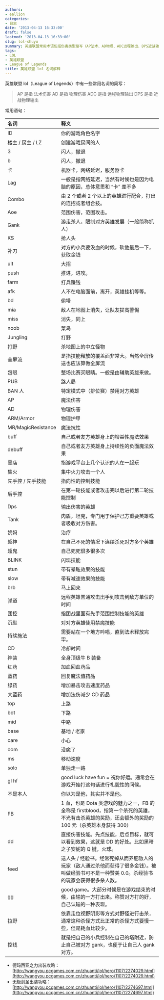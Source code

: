```yaml
---
authors:
- eallion
categories:
- 日志
date: '2013-04-13 16:33:00'
draft: false
lastmod: '2013-04-13 16:33:00'
slug: lol-shuyu
summary: 英雄联盟常用术语包括伤害类型缩写（AP法术、AD物理、ADC远程输出、DPS近战输出）、游戏指令（3/b撤退、mia敌人消失）、战术用语（Gank抓人、Aoe范围攻击、Combo连招）、角色定位（Tank坦克、奶妈治疗）、状态描述（卡/Lag延迟、afk挂机）、地图位置（top上
tags:
- LOL
- 英雄联盟
- League of Legends
title: 英雄联盟 lol 名词解释
---
```


英雄联盟 lol（League of Legends）中有一些常用名词的简写：

> AP 是指 法术伤害
> AD 是指 物理伤害
> ADC 是指 远程物理输出
> DPS 是指 近战物理输出

常用语句：

| 名词 | 释义 |
|:---|:---|
|ID | 你的游戏角色名字 |
| 楼主 / 房主 / LZ | 创建游戏房间的人 |
|3 | 闪人，撤退 |
|b | 闪人，撤退 |
| 卡 | 机器卡，网络延迟，服务器卡 |
|Lag | 一般是指网络延迟，当然有时候也是因为电脑的原因，总体意思和 “卡” 差不多 |
|Combo | 由 2 个或者 2 个以上的英雄进行配合，打出的连招或者组合技。|
|Aoe | 范围伤害，范围攻击。|
|Gank | 游走杀人，限制对方英雄发展（一般简称抓人）|
|KS | 抢人头 |
| 补刀 | 对方的小兵要没血的时候，砍他最后一下，获取金钱 |
|ult | 大招 |
|push | 推进，进攻。|
|farm | 打兵赚钱 |
|afk | 人不在电脑面前，离开，英雄挂机等等。|
|bd | 偷塔 |
|mia | 敌人在地图上消失，让队友提高警惕 |
|miss | 消失，同上 |
|noob | 菜鸟 |
|Jungling | 打野 |
| 打野 | 杀地图上的中立怪物 |
| 全屏流 | 是指技能释放的覆盖面非常大。当然全屏传送也应该算做全屏流 |
| 包眼 | 整场比赛买眼睛。一般是由辅助英雄来做。|
|PUB | 路人局 |
|BAN 人 | 特定模式中（排位赛）禁用对方英雄 |
|AP | 魔法伤害 |
|AD | 物理伤害 |
|ARM/Armor | 物理护甲 |
|MR/MagicResistance | 魔法抗性 |
|buff | 自己或者友方英雄身上的增益性魔法效果 |
|debuff | 自己或者友方英雄身上持续性的负面魔法效果 |
| 黑店 | 指游戏平台上几个认识的人在一起玩 |
| 集火 | 集中火力攻击一个人 |
| 先手控 / 先手技能 | 指向性的控制技能 |
| 后手控 | 在第一轮技能或者攻击完以后进行第二轮技能控制 |
|Dps | 输出伤害的英雄 |
|Tank | 肉盾，坦克，专门用于保护己方重要英雄或者吸收对方伤害。|
| 奶妈 | 治疗 |
| 超神 | 在自己不死的情况下连续杀死对方多个英雄 |
| 超鬼 | 自己死死很多很多次 |
|BLINK | 闪现技能 |
|stun | 带有晕眩效果的技能 |
|slow | 带有减速效果的技能 |
|brb | 马上回来 |
| 弹道 | 远程英雄普通攻击出手到攻击到敌方单位的时间 |
| 团控 | 指团战里面有先手范围控制技能的英雄 |
| 沉默 | 对对方英雄使用禁魔技能 |
| 持续施法 | 需要站在一个地方吟唱，直到法术释放完毕。|
|CD | 冷却时间 |
| 神装 | 全身顶级牛 B 装备 |
| 红药 | 加血回血药品 |
| 蓝药 | 回复魔法值药品 |
| 绿药 | 增加暴击攻击速度药品 |
| 大蓝药 | 增加法伤减少 CD 药品 |
|top | 上路 |
|bot | 下路 |
|mid | 中路 |
|base | 基地 / 老家 |
|care | 小心 |
|oom | 没魔了 |
|ms | 移动速度 |
|solo | 单独走一路 |
|gl hf|good luck have fun = 祝你好运。通常会在游戏开始打这句话进行礼貌性的问候。|
| 不是本人 | 你以为是他，其实并不是他。|
|FB|1 血，也是 Dota 类游戏的魅力之一，FB 的全称是 firstblood，指第一个杀死的英雄，不光有击杀英雄的奖励，还会额外的奖励的 100 元（杀英雄本身获得 300）|
|dd | 直接伤害技能。先点技能，后点目标，就可以看到效果，这就是 DD 的好处。比如黑暗之子安妮的 Q 键，火球。|
|feed | 送人头 / 经验书。经常死掉从而养肥敌人的玩家（敌人通过杀他而获得了很多金钱）。被叫做经验书可不是一种赞美 0.0。杀经验书的玩家会获得很多杀人数。|
|gg|good game。大部分时候是在游戏结束的时候，由输的一方打出来。称赞对方打的好，自己认输的一种表现。|
| 拉野 | 依靠走位视野阴影等方式对野怪进行击杀，通常这种杀怪方式比正常的杀怪方式要慢一些，但是耗血比较少。|
| 控线 | 就是把自己的小兵控制在自己的塔附近，防止自己被对方 gank，也便于让自己人 gank 对方。|

- 德玛西亚之力出装攻略：
[http://wangyou.pcgames.com.cn/zhuanti/lol/hero/1107/2274029.html](http://wangyou.pcgames.com.cn/zhuanti/lol/hero/1107/2274029.html)
- 无极剑圣出装功略：
[http://wangyou.pcgames.com.cn/zhuanti/lol/hero/1107/2274697.html](http://wangyou.pcgames.com.cn/zhuanti/lol/hero/1107/2274697.html)